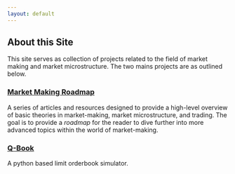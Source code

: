 ```yaml
---
layout: default
---
```


## About this Site
This site serves as collection of projects related to the field of market making and market microstructure. The two mains projects are as outlined below. 

### [Market Making Roadmap](articles_index.md)
A series of articles and resources designed to provide a high-level overview of basic theories in market-making, market microstructure, and trading. The goal is to provide a *roadmap* for the reader to dive further into more advanced topics within the world of market-making. 


### [Q-Book](project_index.md)
A python based limit orderbook simulator. 


